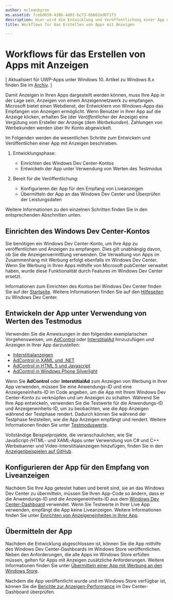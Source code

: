 ```yaml
---
author: mcleanbyron
ms.assetid: fcebd659-438b-4d03-bc73-6b662ed6f1f3
description: Hier wird die Entwicklung und Veröffentlichung einer App mit Anzeigen vollständig erläutert.
title: Workflows für das Erstellen von Apps mit Anzeigen

---
```


# Workflows für das Erstellen von Apps mit Anzeigen


\[ Aktualisiert für UWP-Apps unter Windows 10. Artikel zu Windows 8.x finden Sie im [Archiv](http://go.microsoft.com/fwlink/p/?linkid=619132). \]

Damit Anzeigen in Ihren Apps dargestellt werden können, muss Ihre App in der Lage sein, Anzeigen von einem Anzeigennetzwerk zu empfangen. Microsoft bietet einen Webdienst, der Entwicklern von Windows-Apps das Empfangen von Anzeigen ermöglicht. Wenn Benutzer in Ihrer App auf die Anzeige klicken, erhalten Sie (der *Veröffentlicher* der Anzeige) eine Vergütung vom Ersteller der Anzeige (dem *Werbekunden*). Zahlungen von Werbekunden werden über Ihr Konto abgewickelt.

Im Folgenden werden die wesentlichen Schritte zum Entwickeln und Veröffentlichen einer App mit Anzeigen beschrieben.

1.  Entwicklungsphase:

    * Einrichten des Windows Dev Center-Kontos
    * Entwickeln der App unter Verwendung von Werten des Testmodus

2.  Bereit für die Veröffentlichung:

    * Konfigurieren der App für den Empfang von Liveanzeigen
    * Übermitteln der App an das Windows Dev Center und Überprüfen der Leistungsdaten

Weitere Informationen zu den einzelnen Schritten finden Sie in den entsprechenden Abschnitten unten.

## Einrichten des Windows Dev Center-Kontos

Sie benötigen ein Windows Dev Center-Konto, um Ihre App zu veröffentlichen und Anzeigen zu empfangen. Dies gilt unabhängig davon, ob Sie die Anzeigenvermittlung verwenden. Die Verwaltung von Apps im Zusammenhang mit Werbung erfolgt ebenfalls im Windows Dev Center. Wenn Sie Werbung in Ihren Apps mithilfe von Microsoft pubCenter verwaltet haben, wurde diese Funktionalität durch Features im Windows Dev Center ersetzt.

Informationen zum Einrichten des Kontos bei Windows Dev Center finden Sie auf der [Startseite](https://dev.windows.com/windows-apps). Weitere Informationen finden Sie auf den [Hilfeseiten](https://dev.windows.com/develop) zu Windows Dev Center.

## Entwickeln der App unter Verwendung von Werten des Testmodus

Verwenden Sie die Anweisungen in den folgenden exemplarischen Vorgehensweisen, um [AdControl](https://msdn.microsoft.com/library/windows/apps/microsoft.advertising.winrt.ui.adcontrol.aspx) oder [InterstitialAd](https://msdn.microsoft.com/library/windows/apps/microsoft.advertising.winrt.ui.interstitialad.aspx) hinzuzufügen und Anzeigen in Ihrer App darzustellen:

-   [Interstitialanzeigen](interstitial-ads.md)
-   [AdControl in XAML und .NET](adcontrol-in-xaml-and--net.md)
-   [AdControl in HTML 5 und Javascript](adcontrol-in-html-5-and-javascript.md)
-   [AdControl in Windows Phone Silverlight](adcontrol-in-windows-phone-silverlight.md)

Wenn Sie **AdControl** oder **InterstitialAd** zum Anzeigen von Werbung in Ihrer App verwenden, müssen Sie eine Anwendungs-ID und eine Anzeigeneinheits-ID im Code angeben, um die App mit Ihrem Windows Dev Center-Konto zu verknüpfen und um Anzeigen zu schalten. Während Sie Ihre App entwickeln, verwenden Sie die Testwerte für die Anwendungs-ID und Anzeigeneinheits-ID, um zu beobachten, wie die App Anzeigen während der Testphase rendert. Dadurch können Sie während der Testphase feststellen, wie die App Anzeigen empfängt und rendert. Weitere Informationen finden Sie unter [Testmoduswerte](test-mode-values.md).

Vollständige Beispielprojekte, die veranschaulichen, wie Sie JavaScript-/HTML- und XAML-Apps unter Verwendung von C# und C++ Werbebanner und Video-Interstitialanzeigen hinzufügen, finden Sie in den [Anzeigenbeispielen auf GitHub](http://aka.ms/githubads).

## Konfigurieren der App für den Empfang von Liveanzeigen

Nachdem Sie Ihre App getestet haben und bereit sind, sie an das Windows Dev Center zu übermitteln, müssen Sie Ihren App-Code so ändern, dass er die Anwendungs-ID und die Anzeigeneinheits-ID aus dem [Windows Dev Center-Dashboard](https://msdn.microsoft.com/library/windows/apps/mt170658.aspx) verwendet. Wenn Sie Testwerte in Ihrer Live App verwenden, empfängt die App keine Liveanzeigen. Weitere Informationen finden Sie unter [Einrichten von Anzeigeneinheiten in Ihrer App](set-up-ad-units-in-your-app.md).

## Übermitteln der App

Nachdem die Entwicklung abgeschlossen ist, können Sie die App mithilfe des Windows Dev Center-Dashboards im Windows Store veröffentlichen. Neben den Anforderungen, die alle Apps im Windows Store erfüllen müssen, gelten für Apps mit Anzeigen zusätzliche Anforderungen. Weitere Informationen finden Sie unter [Übermitteln einer App mit Werbung an den Windows Store](submit-an-app-with-ads-to-the-windows-store.md).

Nachdem die App veröffentlicht wurde und im Windows Store verfügbar ist, können Sie die [Berichte zur Anzeigen-Performance](../publish/advertising-performance-report.md) im Dev Center-Dashboard überprüfen.

 

 


<!--HONumber=May16_HO2-->


